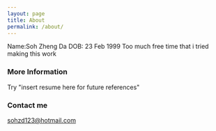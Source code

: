 ```yaml
---
layout: page
title: About
permalink: /about/
---
```


Name:Soh Zheng Da
DOB: 23 Feb 1999
Too much free time that i tried making this work

### More Information

Try "insert resume here for future references"

### Contact me

[sohzd123@hotmail.com](mailto:sohzd123@hotmail.com)